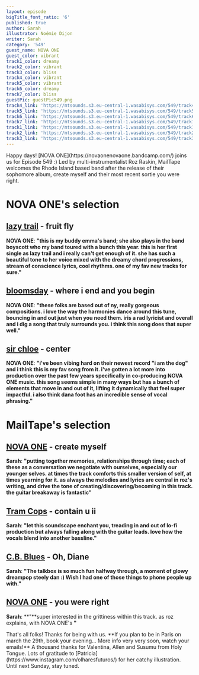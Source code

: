 ```yaml
---
layout: episode
bigTitle_font_ratio: '6'
published: true
author: Sarah
illustrator: Noémie Dijon
writer: Sarah
category: '549'
guest_name: NOVA ONE
guest_color: vibrant
track1_color: dreamy
track2_color: vibrant
track3_color: bliss
track4_color: vibrant
track5_color: vibrant
track6_color: dreamy
track7_color: bliss
guestPic: guestPic549.png
track4_link: 'https://mtsounds.s3.eu-central-1.wasabisys.com/549/track4.mp3'
track5_link: 'https://mtsounds.s3.eu-central-1.wasabisys.com/549/track5.mp3'
track6_link: 'https://mtsounds.s3.eu-central-1.wasabisys.com/549/track6.mp3'
track7_link: 'https://mtsounds.s3.eu-central-1.wasabisys.com/549/track7.mp3'
track1_link: 'https://mtsounds.s3.eu-central-1.wasabisys.com/549/track1.mp3'
track2_link: 'https://mtsounds.s3.eu-central-1.wasabisys.com/549/track2.mp3'
track3_link: 'https://mtsounds.s3.eu-central-1.wasabisys.com/549/track3.mp3'
---
```

<p id="introduction">
Happy days! [NOVA ONE](https://novaonenovaone.bandcamp.com/) joins us for Episode 549 :) Led by multi-instrumentalist Roz Raskin, MailTape welcomes the Rhode Island based band after the release of their sophomore album, create myself and their most recent sortie you were right. 
</p>
 
# NOVA ONE's selection

## [lazy trail](https://astridostermortensen.bandcamp.com/album/gro-mig-en-blomst) - fruit fly

**NOVA ONE**: **"**this is my buddy emma's band; she also plays in the band boyscott who my band toured with a bunch this year. this is her first single as lazy trail and i really can't get enough of it. she has such a beautiful tone to her voice mixed with the dreamy chord progressions, stream of conscience lyrics, cool rhythms. one of my fav new tracks for sure.**"**

## [bloomsday](https://ultimotango.bandcamp.com/album/ritmiche-italiane) - where i end and you begin

**NOVA ONE**: **"**these folks are based out of ny, really gorgeous compositions. i love the way the harmonies dance around this tune, bouncing in and out just when you need them. iris a rad lyricist and overall and i dig a song that truly surrounds you. i think this song does that super well.**"**

## [sir chloe](https://steinklangindustries.bandcamp.com/album/sk78-vasilisk-mkwaju-2014) - center

**NOVA ONE**: **"**i've been vibing hard on their newest record "i am the dog" and i think this is my fav song from it. i've gotten a lot more into production over the past few years specifically in co-producing NOVA ONE music. this song seems simple in many ways but has a bunch of elements that move in and out of it, lifting it dynamically that feel super impactful. i also think dana foot has an incredible sense of vocal phrasing.**"**

# MailTape's selection

## [NOVA ONE](https://amidahrecords.bandcamp.com/album/deliveTongue) - create myself

**Sarah**: **"**putting together memories, relationships through time; each of these as a conversation we negotiate with ourselves, especially our younger selves. at times the track comforts this smaller version of self, at times yearning for it. as always the melodies and lyrics are central in roz's writing, and drive the tone of creating/discovering/becoming in this track. the guitar breakaway is fantastic**"**

## [Tram Cops](http://www.m-oishi.com) - contain u ii

**Sarah**: **"**let this soundscape enchant you, treading in and out of lo-fi production but always falling along with the guitar leads. love how the vocals blend into another bassline.**"**

## [C.B. Blues](https://erratum.bandcamp.com/album/knvf) - Oh, Diane

**Sarah**: **"**The talkbox is so much fun halfway through, a moment of glowy dreampop steely dan :) Wish I had one of those things to phone people up with.**"**

## [NOVA ONE](https://chafouin.bandcamp.com/album/trois-quatre) - you were right

**Sarah**: **"**super interested in the grittiness within this track. as roz explains, with NOVA ONE's **"**

<p id="outroduction">That's all folks! Thanks for being with us. **If you plan to be in Paris on march the 29th, book your evening... More info very very soon, watch your emails!** A thousand thanks for Valentina, Allen and Susumu from Holy Tongue. Lots of gratitude to [Patricia](https://www.instagram.com/olharesfuturos/) for her catchy illustration. Until next Sunday, stay tuned.</p>
